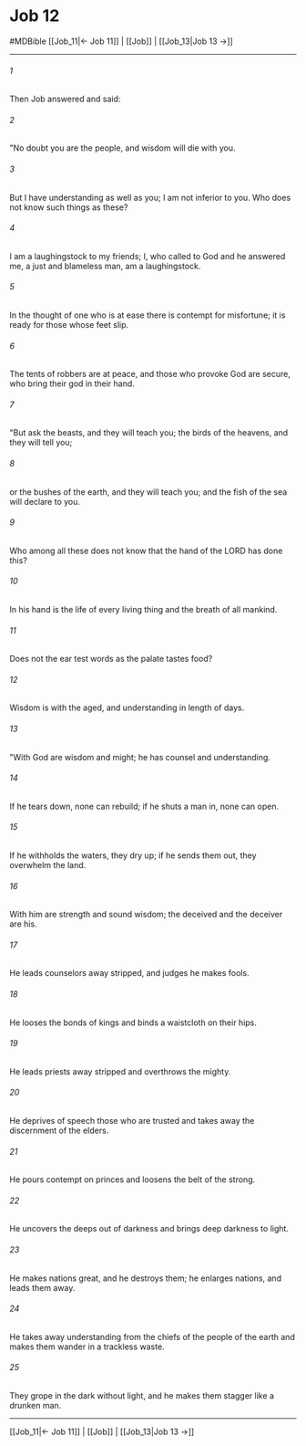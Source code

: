 # Job 12
#MDBible
[[Job_11|← Job 11]] | [[Job]] | [[Job_13|Job 13 →]]

***

###### 1 
Then Job answered and said: 

###### 2 
"No doubt you are the people, and wisdom will die with you. 

###### 3 
But I have understanding as well as you; I am not inferior to you. Who does not know such things as these? 

###### 4 
I am a laughingstock to my friends; I, who called to God and he answered me, a just and blameless man, am a laughingstock. 

###### 5 
In the thought of one who is at ease there is contempt for misfortune; it is ready for those whose feet slip. 

###### 6 
The tents of robbers are at peace, and those who provoke God are secure, who bring their god in their hand. 

###### 7 
"But ask the beasts, and they will teach you; the birds of the heavens, and they will tell you; 

###### 8 
or the bushes of the earth, and they will teach you; and the fish of the sea will declare to you. 

###### 9 
Who among all these does not know that the hand of the LORD has done this? 

###### 10 
In his hand is the life of every living thing and the breath of all mankind. 

###### 11 
Does not the ear test words as the palate tastes food? 

###### 12 
Wisdom is with the aged, and understanding in length of days. 

###### 13 
"With God are wisdom and might; he has counsel and understanding. 

###### 14 
If he tears down, none can rebuild; if he shuts a man in, none can open. 

###### 15 
If he withholds the waters, they dry up; if he sends them out, they overwhelm the land. 

###### 16 
With him are strength and sound wisdom; the deceived and the deceiver are his. 

###### 17 
He leads counselors away stripped, and judges he makes fools. 

###### 18 
He looses the bonds of kings and binds a waistcloth on their hips. 

###### 19 
He leads priests away stripped and overthrows the mighty. 

###### 20 
He deprives of speech those who are trusted and takes away the discernment of the elders. 

###### 21 
He pours contempt on princes and loosens the belt of the strong. 

###### 22 
He uncovers the deeps out of darkness and brings deep darkness to light. 

###### 23 
He makes nations great, and he destroys them; he enlarges nations, and leads them away. 

###### 24 
He takes away understanding from the chiefs of the people of the earth and makes them wander in a trackless waste. 

###### 25 
They grope in the dark without light, and he makes them stagger like a drunken man. 

***

[[Job_11|← Job 11]] | [[Job]] | [[Job_13|Job 13 →]]
